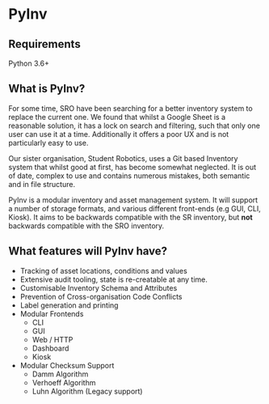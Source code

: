 # PyInv

## Requirements

Python 3.6+

## What is PyInv?

For some time, SRO have been searching for a better inventory system to replace the current one. We found that whilst a Google Sheet is a reasonable solution, it has a lock on search and filtering, such that only one user can use it at a time. Additionally it offers a poor UX and is not particularly easy to use.

Our sister organisation, Student Robotics, uses a Git based Inventory system that whilst good at first, has become somewhat neglected. It is out of date, complex to use and contains numerous mistakes, both semantic and in file structure.

PyInv is a modular inventory and asset management system. It will support a number of storage formats, and various different front-ends (e.g GUI, CLI, Kiosk). It aims to be backwards compatible with the SR inventory, but **not** backwards compatible with the SRO inventory.

## What features will PyInv have?

- Tracking of asset locations, conditions and values
- Extensive audit tooling, state is re-creatable at any time.
- Customisable Inventory Schema and Attributes
- Prevention of Cross-organisation Code Conflicts
- Label generation and printing
- Modular Frontends
    - CLI
    - GUI
    - Web / HTTP
    - Dashboard
    - Kiosk
- Modular Checksum Support
    - Damm Algorithm
    - Verhoeff Algorithm
    - Luhn Algorithm (Legacy support)
